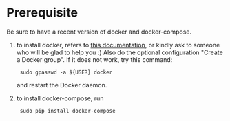 <!--
This file has been generated with 'invoke project.sync'.
Do not modify. Any manual change will be lost.
Please propose your modification on
https://github.com/camptocamp/odoo-template instead.
-->
# Prerequisite

Be sure to have a recent version of docker and docker-compose.

1. to install docker, refers to [this
   documentation](https://docs.docker.com/engine/installation/linux/ubuntulinux/),
   or kindly ask to someone who will be glad to help you :)
   Also do the optional configuration "Create a Docker group". If it does not
   work, try this command:

        sudo gpasswd -a ${USER} docker

   and restart the Docker daemon.

2. to install docker-compose, run

        sudo pip install docker-compose
